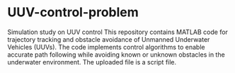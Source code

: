 # UUV-control-problem
Simulation study on UUV control
This repository contains MATLAB code for trajectory tracking and obstacle avoidance of Unmanned Underwater Vehicles (UUVs).
The code implements control algorithms to enable accurate path following while avoiding known or unknown obstacles in the underwater environment.
The uploaded file is a script file.
